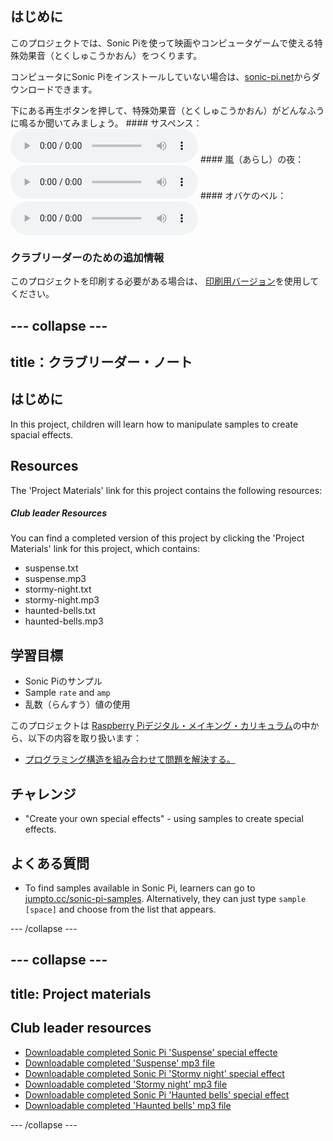 ## はじめに

このプロジェクトでは、Sonic Piを使って映画やコンピュータゲームで使える特殊効果音（とくしゅこうかおん）をつくります。

コンピュータにSonic Piをインストールしていない場合は、[sonic-pi.net](https://sonic-pi.net/)からダウンロードできます。

<div id="audio-preview" class="pdf-hidden">
  下にある再生ボタンを押して、特殊効果音（とくしゅこうかおん）がどんなふうに鳴るか聞いてみましょう。 #### サスペンス： <audio controls preload> <source src="resources/suspense.mp3" type="audio/mpeg"> お使いのブラウザは<code>audio</code>要素をサポートしていません。 </audio> #### 嵐（あらし）の夜： <audio controls preload> <source src="resources/stormy-night.mp3" type="audio/mpeg"> お使いのブラウザは<code>audio</code>要素をサポートしていません。 </audio> #### オバケのベル： <audio controls preload> <source src="resources/haunted-bells.mp3" type="audio/mpeg"> お使いのブラウザは<code>audio</code>要素をサポートしていません。 </audio>
</div>

### クラブリーダーのための追加情報

このプロジェクトを印刷する必要がある場合は、 [印刷用バージョン](https://projects.raspberrypi.org/en/projects/special-effects/print)を使用してください。

## \--- collapse \---

## title：クラブリーダー・ノート

## はじめに

In this project, children will learn how to manipulate samples to create spacial effects.

## Resources

The 'Project Materials' link for this project contains the following resources:

##### Club leader Resources

You can find a completed version of this project by clicking the 'Project Materials' link for this project, which contains:

* suspense.txt
* suspense.mp3
* stormy-night.txt
* stormy-night.mp3
* haunted-bells.txt
* haunted-bells.mp3

## 学習目標

* Sonic Piのサンプル
* Sample `rate` and `amp`
* 乱数（らんすう）値の使用

このプロジェクトは [Raspberry Piデジタル・メイキング・カリキュラム](http://rpf.io/curriculum)の中から、以下の内容を取り扱います：

* [プログラミング構造を組み合わせて問題を解決する。](https://www.raspberrypi.org/curriculum/programming/builder)

## チャレンジ

* "Create your own special effects" - using samples to create special effects.

## よくある質問

* To find samples available in Sonic Pi, learners can go to [jumpto.cc/sonic-pi-samples](http://jumpto.cc/sonic-pi-samples). Alternatively, they can just type `sample [space]` and choose from the list that appears.

\--- /collapse \---

## \--- collapse \---

## title: Project materials

## Club leader resources

* [Downloadable completed Sonic Pi 'Suspense' special effecte](resources/suspense.txt)
* [Downloadable completed 'Suspense' mp3 file](resources/suspense.mp3)
* [Downloadable completed Sonic Pi 'Stormy night' special effect](resources/stormy-night.txt)
* [Downloadable completed 'Stormy night' mp3 file](resources/stormy-night.mp3)
* [Downloadable completed Sonic Pi 'Haunted bells' special effect](resources/haunted-bells.txt)
* [Downloadable completed 'Haunted bells' mp3 file](resources/haunted-bells.mp3)

\--- /collapse \---